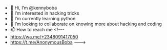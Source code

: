 - 👋 Hi, I’m @kennyboba
- 👀 I’m interested in hacking tricks
- 🌱 I’m currently learning python
- 💞️ I’m looking to collaborate on knowing more about hacking and coding 
- 📫 How to reach me <!---
- https://wa.me/+2348091417050
- https://t.me/AnonymousBoba
--->
<!---
kennyboba/kennyboba is a ✨ special ✨ repository because its `README.md` (this file) appears on your GitHub profile.
You can click the Preview link to take a look at your changes.
--->
